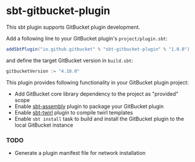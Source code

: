 sbt-gitbucket-plugin
========

This sbt plugin supports GitBucket plugin development.

Add a following line to your GitBucket plugin's `project/plugin.sbt`:

```scala
addSbtPlugin("io.github.gitbucket" % "sbt-gitbucket-plugin" % "1.0.0")
```

and define the target GitBucket version in `build.sbt`:

```scala
gitbucketVersion := "4.18.0"
```

This plugin provides following functionality in your GitBucket plugin project: 

- Add GitBucket core library dependency to the project as "provided" scope
- Enable [sbt-assembly](https://github.com/sbt/sbt-assembly) plugin to package your GitBucket plugin
- Enable [sbt-twirl](https://github.com/playframework/twirl) plugin to compile twirl templates
- Enable `sbt install` task to build and install the GitBucket plugin to the local GitBucket instance

### TODO

- Generate a plugin manifest file for network installation
